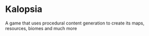 # Kalopsia
 A game that uses procedural content generation to create its maps, resources, biomes and much more
